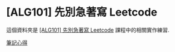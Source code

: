 [ALG101] 先別急著寫 Leetcode
==========================

這個資料夾是 [[ALG101] 先別急著寫 Leetcode](https://lidemy.com/p/alg101-leetcode) 課程中的相關實作練習.

[筆記心得](https://kywk.github.io/moco/docs/study/novice/cs_alg101/)
